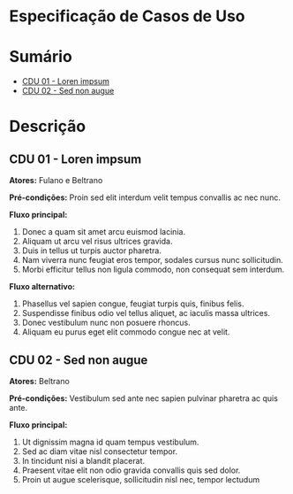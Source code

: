 # Especificação de Casos de Uso

# Sumário

- [CDU 01 - Loren impsum](#cdu-01---loren-impsum)
- [CDU 02 - Sed non augue](#cdu-02---sed-non-augue)

# Descrição
## CDU 01 - Loren impsum
**Atores:** Fulano e Beltrano

**Pré-condições:** Proin sed elit interdum velit tempus convallis ac nec nunc.

**Fluxo principal:**
1. Donec a quam sit amet arcu euismod lacinia.
2. Aliquam ut arcu vel risus ultrices gravida.
3. Duis in tellus ut turpis auctor pharetra.
4. Nam viverra nunc feugiat eros tempor, sodales cursus nunc sollicitudin.
5. Morbi efficitur tellus non ligula commodo, non consequat sem interdum.

**Fluxo alternativo:**
1. Phasellus vel sapien congue, feugiat turpis quis, finibus felis.
2. Suspendisse finibus odio vel tellus aliquet, ac iaculis massa ultrices.
3. Donec vestibulum nunc non posuere rhoncus.
4. Aliquam eu purus eget elit commodo congue nec at velit.
   
## CDU 02 - Sed non augue
**Atores:** Beltrano

**Pré-condições:** Vestibulum sed ante nec sapien pulvinar pharetra ac quis ante.

**Fluxo principal:**
1. Ut dignissim magna id quam tempus vestibulum.
2. Sed ac diam vitae nisl consectetur tempor.
3. In tincidunt nisi a blandit placerat.
4. Praesent vitae elit non odio gravida convallis quis sed dolor.
5. Proin ut augue scelerisque, sollicitudin nisl nec, tempor lectudum
